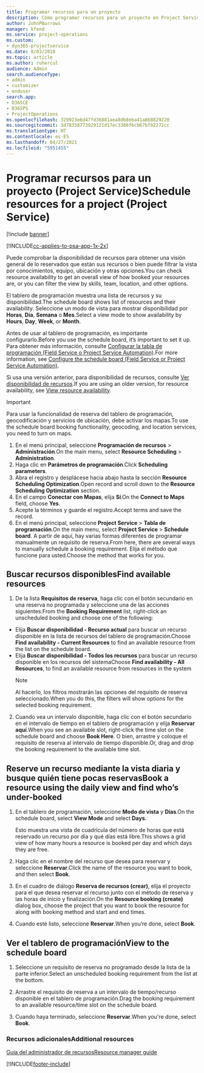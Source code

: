 ```yaml
---
title: Programar recursos para un proyecto
description: Cómo programar recursos para un proyecto en Project Service
author: JohnPBurrows
manager: kfend
ms.service: project-operations
ms.custom:
- dyn365-projectservice
ms.date: 8/03/2018
ms.topic: article
ms.author: ruhercul
audience: Admin
search.audienceType:
- admin
- customizer
- enduser
search.app:
- D365CE
- D365PS
- ProjectOperations
ms.openlocfilehash: 329923e6d47fd36881aea8db8eba41a868829220
ms.sourcegitcommit: 3d78338773929121d17ec3386f6cb67bfb2272cc
ms.translationtype: HT
ms.contentlocale: es-ES
ms.lasthandoff: 04/27/2021
ms.locfileid: "5951455"
---
```

# <a name="schedule-resources-for-a-project-project-service"></a><span data-ttu-id="b6ef1-103">Programar recursos para un proyecto (Project Service)</span><span class="sxs-lookup"><span data-stu-id="b6ef1-103">Schedule resources for a project (Project Service)</span></span>

[!include [banner](../includes/psa-now-project-operations.md)]

[!INCLUDE[cc-applies-to-psa-app-1x-2x](../includes/cc-applies-to-psa-app-1x-2x.md)]

<span data-ttu-id="b6ef1-104">Puede comprobar la disponibilidad de recursos para obtener una visión general de lo reservados que están sus recursos o bien puede filtrar la vista por conocimientos, equipo, ubicación y otras opciones.</span><span class="sxs-lookup"><span data-stu-id="b6ef1-104">You can check resource availability to get an overall view of how booked your resources are, or you can filter the view by skills, team, location, and other options.</span></span>  
  
<span data-ttu-id="b6ef1-105">El tablero de programación muestra una lista de recursos y su disponibilidad.</span><span class="sxs-lookup"><span data-stu-id="b6ef1-105">The schedule board shows list of resources and their availability.</span></span> <span data-ttu-id="b6ef1-106">Seleccione un modo de vista para mostrar disponibilidad por **Horas**, **Día**, **Semana** o **Mes**.</span><span class="sxs-lookup"><span data-stu-id="b6ef1-106">Select a view mode to show availability by **Hours**, **Day**, **Week**, or **Month**.</span></span>  
  
<span data-ttu-id="b6ef1-107">Antes de usar al tablero de programación, es importante configurarlo.</span><span class="sxs-lookup"><span data-stu-id="b6ef1-107">Before you use the schedule board, it’s important to set it up.</span></span> <span data-ttu-id="b6ef1-108">Para obtener más información, consulte [Configurar la tabla de programación (Field Service o Project Service Automation)](/dynamics365/field-service/configure-schedule-board).</span><span class="sxs-lookup"><span data-stu-id="b6ef1-108">For more information, see [Configure the schedule board (Field Service or Project Service Automation)](/dynamics365/field-service/configure-schedule-board).</span></span>
  
<span data-ttu-id="b6ef1-109">Si usa una versión anterior, para disponibilidad de recursos, consulte [Ver disponibilidad de recursos](../psa/view-resource-availability.md).</span><span class="sxs-lookup"><span data-stu-id="b6ef1-109">If you are using an older version, for resource availability, see [View resource availability](../psa/view-resource-availability.md).</span></span>  

> [!IMPORTANT]
>  <span data-ttu-id="b6ef1-110">Para usar la funcionalidad de reserva del tablero de programación, geocodificación y servicios de ubicación, debe activar los mapas.</span><span class="sxs-lookup"><span data-stu-id="b6ef1-110">To use the schedule board booking functionality, geocoding, and location services, you need to turn on maps.</span></span>  
> 
> 1. <span data-ttu-id="b6ef1-111">En el menú principal, seleccione **Programación de recursos** > **Administración**.</span><span class="sxs-lookup"><span data-stu-id="b6ef1-111">On the main menu, select **Resource Scheduling** > **Administration**.</span></span>  
> 2. <span data-ttu-id="b6ef1-112">Haga clic en **Parámetros de programación**.</span><span class="sxs-lookup"><span data-stu-id="b6ef1-112">Click **Scheduling parameters**.</span></span>  
> 3. <span data-ttu-id="b6ef1-113">Abra el registro y desplácese hacia abajo hasta la sección **Resource Scheduling Optimization**.</span><span class="sxs-lookup"><span data-stu-id="b6ef1-113">Open record and scroll down to the **Resource Scheduling Optimization** section.</span></span>  
> 4. <span data-ttu-id="b6ef1-114">En el campo **Conectar con Mapas**, elija **Sí**.</span><span class="sxs-lookup"><span data-stu-id="b6ef1-114">On the **Connect to Maps** field, choose **Yes**.</span></span>  
> 5. <span data-ttu-id="b6ef1-115">Acepte la términos y guarde el registro.</span><span class="sxs-lookup"><span data-stu-id="b6ef1-115">Accept terms and save the record.</span></span>  
> 6. <span data-ttu-id="b6ef1-116">En el menú principal, seleccione **Project Service** > **Tabla de programación**.</span><span class="sxs-lookup"><span data-stu-id="b6ef1-116">On the main menu, select **Project Service** > **Schedule board**.</span></span> <span data-ttu-id="b6ef1-117">A partir de aquí, hay varias formas diferentes de programar manualmente un requisito de reserva.</span><span class="sxs-lookup"><span data-stu-id="b6ef1-117">From here, there are several ways to manually schedule a booking requirement.</span></span> <span data-ttu-id="b6ef1-118">Elija el método que funcione para usted.</span><span class="sxs-lookup"><span data-stu-id="b6ef1-118">Choose the method that works for you.</span></span>
  
## <a name="find-available-resources"></a><span data-ttu-id="b6ef1-119">Buscar recursos disponibles</span><span class="sxs-lookup"><span data-stu-id="b6ef1-119">Find available resources</span></span>

1.  <span data-ttu-id="b6ef1-120">De la lista **Requisitos de reserva**, haga clic con el botón secundario en una reserva no programada y seleccione una de las acciones siguientes:</span><span class="sxs-lookup"><span data-stu-id="b6ef1-120">From the **Booking Requirement** list, right-click an unscheduled booking and choose one of the following:</span></span>  
  
- <span data-ttu-id="b6ef1-121">Elija **Buscar disponibilidad - Recurso actual** para buscar un recurso disponible en la lista de recursos del tablero de programación.</span><span class="sxs-lookup"><span data-stu-id="b6ef1-121">Choose **Find availability - Current Resources** to find an available resource from the list on the schedule board.</span></span>  
- <span data-ttu-id="b6ef1-122">Elija **Buscar disponibilidad - Todos los recursos** para buscar un recurso disponible en los recursos del sistema</span><span class="sxs-lookup"><span data-stu-id="b6ef1-122">Choose **Find availability - All Resources**, to find an available resource from resources in the system</span></span>  
   > [!NOTE]
   >  <span data-ttu-id="b6ef1-123">Al hacerlo, los filtros mostrarán las opciones del requisito de reserva seleccionado.</span><span class="sxs-lookup"><span data-stu-id="b6ef1-123">When you do this, the filters will show options for the selected booking requirement.</span></span>  
  
2. <span data-ttu-id="b6ef1-124">Cuando vea un intervalo disponible, haga clic con el botón secundario en el intervalo de tiempo en el tablero de programación y elija **Reservar aquí**.</span><span class="sxs-lookup"><span data-stu-id="b6ef1-124">When you see an available slot, right-click the time slot on the schedule board and choose **Book Here**.</span></span> <span data-ttu-id="b6ef1-125">O bien, arrastre y coloque el requisito de reserva al intervalo de tiempo disponible.</span><span class="sxs-lookup"><span data-stu-id="b6ef1-125">Or, drag and drop the booking requirement to the available time slot.</span></span>  
  

## <a name="book-a-resource-using-the-daily-view-and-find-whos-under-booked"></a><span data-ttu-id="b6ef1-126">Reserve un recurso mediante la vista diaria y busque quién tiene pocas reservas</span><span class="sxs-lookup"><span data-stu-id="b6ef1-126">Book a resource using the daily view and find who’s under-booked</span></span>
  
1.  <span data-ttu-id="b6ef1-127">En el tablero de programación, seleccione **Modo de vista** y **Días**.</span><span class="sxs-lookup"><span data-stu-id="b6ef1-127">On the schedule board, select **View Mode** and select **Days**.</span></span>  
  
    <span data-ttu-id="b6ef1-128">Esto muestra una vista de cuadrícula del número de horas que está reservado un recurso por día y qué días está libre.</span><span class="sxs-lookup"><span data-stu-id="b6ef1-128">This shows a grid view of how many hours a resource is booked per day and which days they are free.</span></span>  
  
2.  <span data-ttu-id="b6ef1-129">Haga clic en el nombre del recurso que desea para reservar y seleccione **Reservar**.</span><span class="sxs-lookup"><span data-stu-id="b6ef1-129">Click the name of the resource you want to book, and then select **Book**.</span></span>  
  
3.  <span data-ttu-id="b6ef1-130">En el cuadro de diálogo **Reserva de recursos (crear)**, elija el proyecto para el que desea reservar el recurso junto con el método de reserva y las horas de inicio y finalización.</span><span class="sxs-lookup"><span data-stu-id="b6ef1-130">On the **Resource booking (create)** dialog box, choose the project that you want to book the resource for along with booking method and start and end times.</span></span>  
  
4.  <span data-ttu-id="b6ef1-131">Cuando esté listo, seleccione **Reservar**.</span><span class="sxs-lookup"><span data-stu-id="b6ef1-131">When you’re done, select **Book**.</span></span>  
  
## <a name="view-to-the-schedule-board"></a><span data-ttu-id="b6ef1-132">Ver el tablero de programación</span><span class="sxs-lookup"><span data-stu-id="b6ef1-132">View to the schedule board</span></span>
  
1.  <span data-ttu-id="b6ef1-133">Seleccione un requisito de reserva no programado desde la lista de la parte inferior.</span><span class="sxs-lookup"><span data-stu-id="b6ef1-133">Select an unscheduled booking requirement from the list at the bottom.</span></span>  
  
2.  <span data-ttu-id="b6ef1-134">Arrastre el requisito de reserva a un intervalo de tiempo/recurso disponible en el tablero de programación.</span><span class="sxs-lookup"><span data-stu-id="b6ef1-134">Drag the booking requirement to an available resource/time slot on the schedule board.</span></span>  
  
3.  <span data-ttu-id="b6ef1-135">Cuando haya terminado, seleccione **Reservar**.</span><span class="sxs-lookup"><span data-stu-id="b6ef1-135">When you're done, select **Book**.</span></span>  
  
### <a name="additional-resources"></a><span data-ttu-id="b6ef1-136">Recursos adicionales</span><span class="sxs-lookup"><span data-stu-id="b6ef1-136">Additional resources</span></span>  
 [<span data-ttu-id="b6ef1-137">Guía del administrador de recursos</span><span class="sxs-lookup"><span data-stu-id="b6ef1-137">Resource manager guide</span></span>](../psa/resource-manager-guide.md)


[!INCLUDE[footer-include](../includes/footer-banner.md)]